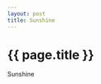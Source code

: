 ```yaml
---
layout: post
title: Sunshine
---
```


{{ page.title }}
================

<p class="meta">

Sunshine
 

